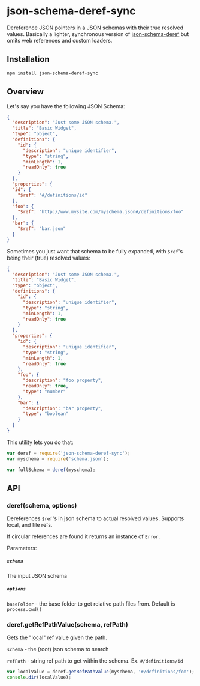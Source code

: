 # json-schema-deref-sync

Dereference JSON pointers in a JSON schemas with their true resolved values.
Basically a lighter, synchronous version of [json-schema-deref](https://github.com/bojand/json-schema-deref) but omits web references and
custom loaders.

## Installation

`npm install json-schema-deref-sync`

## Overview

Let's say you have the following JSON Schema:

```json
{
  "description": "Just some JSON schema.",
  "title": "Basic Widget",
  "type": "object",
  "definitions": {
    "id": {
      "description": "unique identifier",
      "type": "string",
      "minLength": 1,
      "readOnly": true
    }
  },
  "properties": {
  "id": {
    "$ref": "#/definitions/id"
  },
  "foo": {
    "$ref": "http://www.mysite.com/myschema.json#/definitions/foo"
  },
  "bar": {
    "$ref": "bar.json"
  }
}
```

Sometimes you just want that schema to be fully expanded, with `$ref`'s being their (true) resolved values:

```json
{
  "description": "Just some JSON schema.",
  "title": "Basic Widget",
  "type": "object",
  "definitions": {
    "id": {
      "description": "unique identifier",
      "type": "string",
      "minLength": 1,
      "readOnly": true
    }
  },
  "properties": {
    "id": {
      "description": "unique identifier",
      "type": "string",
      "minLength": 1,
      "readOnly": true
    },
    "foo": {
      "description": "foo property",
      "readOnly": true,
      "type": "number"
    },
    "bar": {
      "description": "bar property",
      "type": "boolean"
    }
  }
}
```

This utility lets you do that:


```js
var deref = require('json-schema-deref-sync');
var myschema = require('schema.json');

var fullSchema = deref(myschema);
```

## API

### deref(schema, options)

Dereferences `$ref`'s in json schema to actual resolved values. Supports local, and file refs.

If circular references are found it returns an instance of `Error`.

Parameters:

##### `schema`
The input JSON schema

##### `options`

`baseFolder` - the base folder to get relative path files from. Default is `process.cwd()`

### deref.getRefPathValue(schema, refPath)

Gets the "local" ref value given the path.

`schema` - the (root) json schema to search

`refPath` - string ref path to get within the schema. Ex. `#/definitions/id`

```js
var localValue = deref.getRefPathValue(myschema, '#/definitions/foo');
console.dir(localValue);
```
